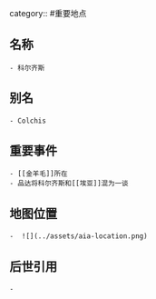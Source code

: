 category:: #重要地点
## 名称
	- 科尔齐斯
## 别名
	- Colchis
## 重要事件
	- [[金羊毛]]所在
	- 品达将科尔齐斯和[[埃亚]]混为一谈
## 地图位置
	-  ![](../assets/aia-location.png)
## 后世引用
	-
